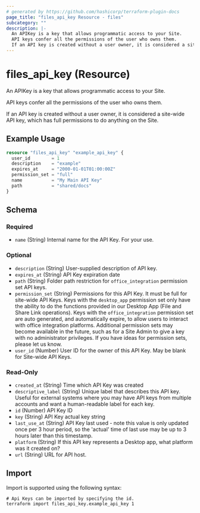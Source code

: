 ```yaml
---
# generated by https://github.com/hashicorp/terraform-plugin-docs
page_title: "files_api_key Resource - files"
subcategory: ""
description: |-
  An APIKey is a key that allows programmatic access to your Site.
  API keys confer all the permissions of the user who owns them.
  If an API key is created without a user owner, it is considered a site-wide API key, which has full permissions to do anything on the Site.
---
```


# files_api_key (Resource)

An APIKey is a key that allows programmatic access to your Site.



API keys confer all the permissions of the user who owns them.

If an API key is created without a user owner, it is considered a site-wide API key, which has full permissions to do anything on the Site.

## Example Usage

```terraform
resource "files_api_key" "example_api_key" {
  user_id        = 1
  description    = "example"
  expires_at     = "2000-01-01T01:00:00Z"
  permission_set = "full"
  name           = "My Main API Key"
  path           = "shared/docs"
}
```

<!-- schema generated by tfplugindocs -->
## Schema

### Required

- `name` (String) Internal name for the API Key.  For your use.

### Optional

- `description` (String) User-supplied description of API key.
- `expires_at` (String) API Key expiration date
- `path` (String) Folder path restriction for `office_integration` permission set API keys.
- `permission_set` (String) Permissions for this API Key. It must be full for site-wide API Keys.  Keys with the `desktop_app` permission set only have the ability to do the functions provided in our Desktop App (File and Share Link operations). Keys with the `office_integration` permission set are auto generated, and automatically expire, to allow users to interact with office integration platforms. Additional permission sets may become available in the future, such as for a Site Admin to give a key with no administrator privileges.  If you have ideas for permission sets, please let us know.
- `user_id` (Number) User ID for the owner of this API Key.  May be blank for Site-wide API Keys.

### Read-Only

- `created_at` (String) Time which API Key was created
- `descriptive_label` (String) Unique label that describes this API key.  Useful for external systems where you may have API keys from multiple accounts and want a human-readable label for each key.
- `id` (Number) API Key ID
- `key` (String) API Key actual key string
- `last_use_at` (String) API Key last used - note this value is only updated once per 3 hour period, so the 'actual' time of last use may be up to 3 hours later than this timestamp.
- `platform` (String) If this API key represents a Desktop app, what platform was it created on?
- `url` (String) URL for API host.

## Import

Import is supported using the following syntax:

```shell
# Api Keys can be imported by specifying the id.
terraform import files_api_key.example_api_key 1
```
